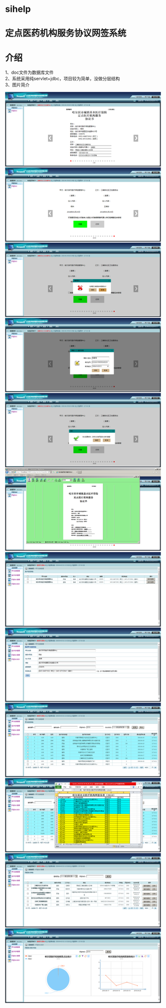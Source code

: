 # sihelp
定点医药机构服务协议网签系统
======
介绍
======
1、doc文件为数据库文件<br>
2、系统采用纯servlet+jdbc，项目较为简单，没做分层结构<br>
3、图片简介<br>

![](https://github.com/yinsehng/sihelp/blob/master/doc/image/Y1430_shouye.png)
![](https://github.com/yinsehng/sihelp/blob/master/doc/image/Y1430_weiye.png)
![](https://github.com/yinsehng/sihelp/blob/master/doc/image/Y1430_readxieyi.png)
![](https://github.com/yinsehng/sihelp/blob/master/doc/image/Y1430_gereninfo.png)
![](https://github.com/yinsehng/sihelp/blob/master/doc/image/Y1430_xieyisuccess.png)
![](https://github.com/yinsehng/sihelp/blob/master/doc/image/Y1430_xieyiprint.png)
![](https://github.com/yinsehng/sihelp/blob/master/doc/image/admin_jinfoshow.png)
![](https://github.com/yinsehng/sihelp/blob/master/doc/image/admin_jinfoedit.png)
![](https://github.com/yinsehng/sihelp/blob/master/doc/image/admin_usermanger.png)
![](https://github.com/yinsehng/sihelp/blob/master/doc/image/admin_usermanagerdaochu.png)
![](https://github.com/yinsehng/sihelp/blob/master/doc/image/admin_xieyimanager.png)
![](https://github.com/yinsehng/sihelp/blob/master/doc/image/admin_xieyicount.png)
